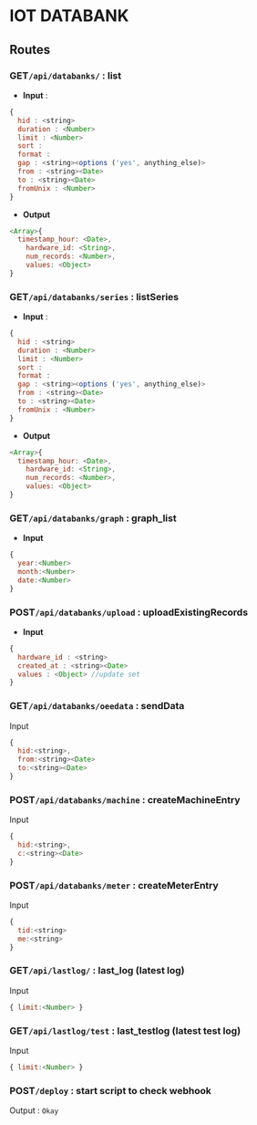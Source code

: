 # IOT DATABANK

## Routes

### GET`/api/databanks/` : list

- **Input** :
```js
{
  hid : <string>
  duration : <Number>
  limit : <Number>
  sort : 
  format :
  gap : <string><options ('yes', anything_else)>
  from : <string><Date>
  to : <string><Date>
  fromUnix : <Number>
}
```

- **Output**
```js
<Array>{
  timestamp_hour: <Date>,
	hardware_id: <String>,
	num_records: <Number>,
	values: <Object>
}
```

### GET`/api/databanks/series` : listSeries

- **Input** :
```js
{
  hid : <string>
  duration : <Number>
  limit : <Number>
  sort : 
  format :
  gap : <string><options ('yes', anything_else)>
  from : <string><Date>
  to : <string><Date>
  fromUnix : <Number>
}
```

- **Output**
```js
<Array>{
  timestamp_hour: <Date>,
	hardware_id: <String>,
	num_records: <Number>,
	values: <Object>
}
```

### GET`/api/databanks/graph` : graph_list

- **Input**
```js
{
  year:<Number>
  month:<Number>
  date:<Number>
}
```

### POST`/api/databanks/upload` : uploadExistingRecords

- **Input**
```js
{
  hardware_id : <string>
  created_at : <string><Date>
  values : <Object> //update set
}
```

### GET`/api/databanks/oeedata` : sendData

Input
```js
{
  hid:<string>,
  from:<string><Date>
  to:<string><Date>
}
```

### POST`/api/databanks/machine` : createMachineEntry

Input
```js
{
  hid:<string>,
  c:<string><Date>
}
```

### POST`/api/databanks/meter` : createMeterEntry

Input
```js
{
  tid:<string>
  me:<string>
}
```

### GET`/api/lastlog/` : last_log (latest log)

Input
```js
{ limit:<Number> }
```

### GET`/api/lastlog/test` : last_testlog (latest test log)

Input
```js
{ limit:<Number> }
```

### POST`/deploy` : start script to check webhook
Output : `Okay`


